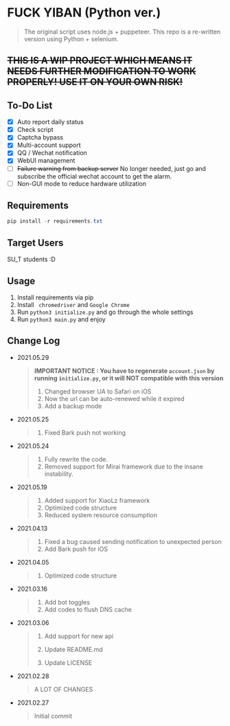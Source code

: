 # FUCK YIBAN (Python ver.)

> The original script uses node.js + puppeteer. This repo is a re-written version using Python + selenium.

## ~~**THIS IS A WIP PROJECT WHICH MEANS IT NEEDS FURTHER MODIFICATION TO WORK PROPERLY! USE IT ON YOUR OWN RISK!**~~

## To-Do List

- [x] Auto report daily status
- [x] Check script
- [x] Captcha bypass
- [x] Multi-account support
- [x] QQ / Wechat notification
- [x] WebUI management
- [ ] ~~Failure warning from backup server~~ No longer needed, just go and subscribe the official wechat account to get the alarm.
- [ ] Non-GUI mode to reduce hardware utilization

## Requirements

```powershell
pip install -r requirements.txt
```

## Target Users

SU_T students :D

## Usage

1. Install requirements via pip
2. Install ` chromedriver` and `Google Chrome`
3. Run `python3 initialize.py` and go through the whole settings
4. Run `python3 main.py` and enjoy

## Change Log

- 2021.05.29

  > **IMPORTANT NOTICE : You have to regenerate `account.json` by running `initialize.py`, or it will NOT compatible with this version**
  >
  > 1.  Changed browser UA to Safari on iOS
  > 2.  Now the url can be auto-renewed while it expired
  > 3.  Add a backup mode 

- 2021.05.25

  > 1. Fixed Bark push not working

- 2021.05.24

  > 1. Fully rewrite the code.
  > 2. Removed support for Mirai framework due to the insane instability.

- 2021.05.19

  > 1. Added support for XiaoLz framework
  > 2. Optimized code structure
  > 3. Reduced system resource consumption

- 2021.04.13

  > 1. Fixed a bug caused sending notification to unexpected person
  > 2. Add Bark push for iOS

- 2021.04.05

  > 1. Optimized code structure

- 2021.03.16

  > 1. Add bot toggles
  > 2. Add codes to flush DNS cache

- 2021.03.06

  > 1. Add support for new api
  >
  > 2. Update README.md
  >
  > 3. Update LICENSE 

- 2021.02.28

  > A LOT OF CHANGES

- 2021.02.27

  > Initial commit